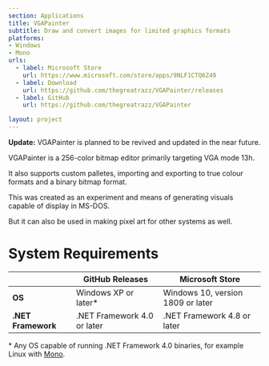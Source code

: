 ```yaml
---
section: Applications
title: VGAPainter
subtitle: Draw and convert images for limited graphics formats
platforms:
- Windows
- Mono
urls:
  - label: Microsoft Store
    url: https://www.microsoft.com/store/apps/9NLF1CTQ6Z49
  - label: Download
    url: https://github.com/thegreatrazz/VGAPainter/releases
  - label: GitHub
    url: https://github.com/thegreatrazz/VGAPainter

layout: project
---
```


<div class="note note-yellow"><b>Update:</b> VGAPainter is planned to be revived and updated in the near future.</div>

VGAPainter is a 256-color bitmap editor primarily targeting VGA mode 13h.

It also supports custom palletes, importing and exporting to true colour formats and a binary bitmap format.

This was created as an experiment and means of generating visuals capable of display in MS-DOS.

But it can also be used in making pixel art for other systems as well. 

# System Requirements

|  | GitHub Releases | Microsoft Store |
|---|---|---|
| **OS** | Windows XP or later* | Windows 10, version 1809 or later |
| **.NET Framework** | .NET Framework 4.0 or later | .NET Framework 4.8 or later |

\* Any OS capable of running .NET Framework 4.0 binaries, for example Linux with [Mono](https://www.mono-project.com/).
